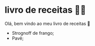 # livro de receitas :man_cook:

Olá, bem vindo ao meu livro de receitas :wave:

- Strognoff de frango;
- Pavê;